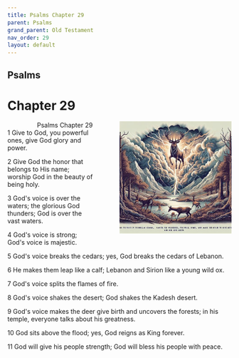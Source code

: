 ```yaml
---
title: Psalms Chapter 29
parent: Psalms
grand_parent: Old Testament
nav_order: 29
layout: default
---
```


## Psalms

# Chapter 29

<div style="clear: both; text-align: right;">
    <div style="max-width: 50%; height: auto; float: right; margin: 0 0 10px 10px; padding-left: 10%;">
        <img src="/assets/Image/Psalms/500/29.jpg" alt="Psalms Chapter 29" class="chapter-image">
    </div>
    <figcaption style="font-size: 14px; text-align: right;">Psalms Chapter 29</figcaption>
</div>
1 Give to God, you powerful ones, give God glory and power.

2 Give God the honor that belongs to His name; worship God in the beauty of being holy.

3 God's voice is over the waters; the glorious God thunders; God is over the vast waters.

4 God's voice is strong; God's voice is majestic.

5 God's voice breaks the cedars; yes, God breaks the cedars of Lebanon.

6 He makes them leap like a calf; Lebanon and Sirion like a young wild ox.

7 God's voice splits the flames of fire.

8 God's voice shakes the desert; God shakes the Kadesh desert.

9 God's voice makes the deer give birth and uncovers the forests; in his temple, everyone talks about his greatness.

10 God sits above the flood; yes, God reigns as King forever.

11 God will give his people strength; God will bless his people with peace.



